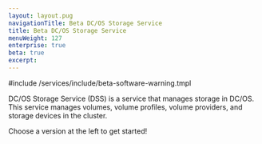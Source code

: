 ```yaml
---
layout: layout.pug
navigationTitle: Beta DC/OS Storage Service
title: Beta DC/OS Storage Service
menuWeight: 127
enterprise: true
beta: true
excerpt:
---
```

#include /services/include/beta-software-warning.tmpl


DC/OS Storage Service (DSS) is a service that manages storage in DC/OS. This service manages volumes, volume profiles, volume providers, and storage devices in the cluster.

Choose a version at the left to get started!


